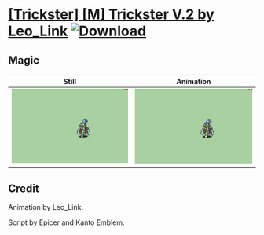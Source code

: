 # [\[Trickster\] \[M\] Trickster V.2 by Leo_Link](./) [![Download](https://img.shields.io/badge/Download--red?style=social&logo=github)](https://minhaskamal.github.io/DownGit/#/home?url=https://github.com/Klokinator/FE-Repo/tree/main/Battle%20Animations%2FInfantry%20-%20(Swd)%20Thieves%2C%20Rogues%2C%20Assassins%2F%5BTrickster%5D%20%5BM%5D%20Trickster%20V.2%20by%20Leo_Link%2F6.%20Magic)

## Magic

| Still | Animation |
| :---: | :-------: |
| ![Magic still](./Magic_000.png) | ![Magic](./Magic.gif) |

## Credit

Animation by Leo_Link.

Script by Epicer and Kanto Emblem.
